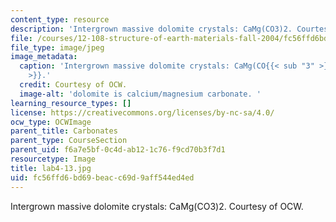 ```yaml
---
content_type: resource
description: 'Intergrown massive dolomite crystals: CaMg(CO3)2. Courtesy of OCW.'
file: /courses/12-108-structure-of-earth-materials-fall-2004/fc56ffd6bd69beacc69d9aff544ed4ed_lab4-13.jpg
file_type: image/jpeg
image_metadata:
  caption: 'Intergrown massive dolomite crystals: CaMg(CO{{< sub "3" >}}){{< sub "2"
    >}}.'
  credit: Courtesy of OCW.
  image-alt: 'dolomite is calcium/magnesium carbonate. '
learning_resource_types: []
license: https://creativecommons.org/licenses/by-nc-sa/4.0/
ocw_type: OCWImage
parent_title: Carbonates
parent_type: CourseSection
parent_uid: f6a7e5bf-0c4d-ab12-1c76-f9cd70b3f7d1
resourcetype: Image
title: lab4-13.jpg
uid: fc56ffd6-bd69-beac-c69d-9aff544ed4ed
---
```

Intergrown massive dolomite crystals: CaMg(CO3)2. Courtesy of OCW.